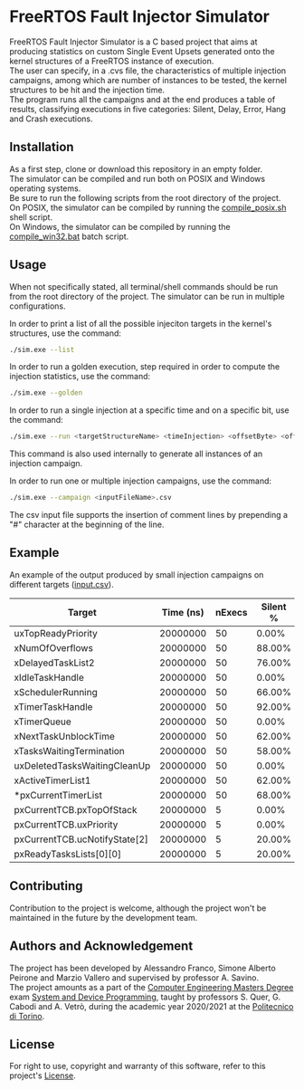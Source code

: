 # FreeRTOS Fault Injector Simulator

FreeRTOS Fault Injector Simulator is a C based project that aims at producing statistics on custom Single Event Upsets generated onto the kernel structures of a FreeRTOS instance of execution.  
The user can specify, in a .cvs file, the characteristics of multiple injection campaigns, among which are number of instances to be tested, the kernel structures to be hit and the injection time.  
The program runs all the campaigns and at the end produces a table of results, classifying executions in five categories: Silent, Delay, Error, Hang and Crash executions.  

## Installation

As a first step, clone or download this repository in an empty folder.  
The simulator can be compiled and run both on POSIX and Windows operating systems.  
Be sure to run the following scripts from the root directory of the project.  
On POSIX, the simulator can be compiled by running the [compile_posix.sh](compile_posix.sh) shell script.  
On Windows, the simulator can be compiled by running the [compile_win32.bat](compile_win32.bat) batch script.  

## Usage

When not specifically stated, all terminal/shell commands should be run from the root directory of the project.
The simulator can be run in multiple configurations.

In order to print a list of all the possible injeciton targets in the kernel's structures, use the command:
```bash
./sim.exe --list
```

In order to run a golden execution, step required in order to compute the injection statistics, use the command:
```bash
./sim.exe --golden
```

In order to run a single injection at a specific time and on a specific bit, use the command:
```bash
./sim.exe --run <targetStructureName> <timeInjection> <offsetByte> <offsetBit>
```
This command is also used internally to generate all instances of an injection campaign.

In order to run one or multiple injection campaigns, use the command:
```bash
./sim.exe --campaign <inputFileName>.csv
```
The csv input file supports the insertion of comment lines by prepending a "#" character at the beginning of the line.

## Example
An example of the output produced by small injection campaigns on different targets ([input.csv](input.csv)).

| Target                         |  Time (ns) |   nExecs |   Silent % |    Delay % |    Error % |     Hang % |    Crash % |
|--------------------------------|------------|----------|------------|------------|------------|------------|------------|
| uxTopReadyPriority             |   20000000 |       50 |      0.00% |      4.00% |      0.00% |      4.00% |     92.00% |
| xNumOfOverflows                |   20000000 |       50 |     88.00% |     12.00% |      0.00% |      0.00% |      0.00% |
| xDelayedTaskList2              |   20000000 |       50 |     76.00% |     24.00% |      0.00% |      0.00% |      0.00% |
| xIdleTaskHandle                |   20000000 |       50 |      0.00% |      0.00% |      0.00% |      0.00% |    100.00% |
| xSchedulerRunning              |   20000000 |       50 |     66.00% |     32.00% |      0.00% |      0.00% |      2.00% |
| xTimerTaskHandle               |   20000000 |       50 |     92.00% |      8.00% |      0.00% |      0.00% |      0.00% |
| xTimerQueue                    |   20000000 |       50 |      0.00% |      0.00% |      0.00% |      0.00% |    100.00% |
| xNextTaskUnblockTime           |   20000000 |       50 |     62.00% |      4.00% |      0.00% |     32.00% |      2.00% |
| xTasksWaitingTermination       |   20000000 |       50 |     58.00% |     14.00% |      0.00% |      0.00% |     28.00% |
| uxDeletedTasksWaitingCleanUp   |   20000000 |       50 |      0.00% |      0.00% |      0.00% |      0.00% |    100.00% |
| xActiveTimerList1              |   20000000 |       50 |     62.00% |     24.00% |      0.00% |      0.00% |     14.00% |
| *pxCurrentTimerList            |   20000000 |       50 |     68.00% |     20.00% |      0.00% |      0.00% |     12.00% |
| pxCurrentTCB.pxTopOfStack      |   20000000 |        5 |      0.00% |      0.00% |      0.00% |      0.00% |    100.00% |
| pxCurrentTCB.uxPriority        |   20000000 |        5 |      0.00% |      0.00% |      0.00% |      0.00% |    100.00% |
| pxCurrentTCB.ucNotifyState[2]  |   20000000 |        5 |     20.00% |     80.00% |      0.00% |      0.00% |      0.00% |
| pxReadyTasksLists[0][0]        |   20000000 |        5 |     20.00% |      0.00% |      0.00% |      0.00% |     80.00% |


## Contributing
Contribution to the project is welcome, although the project won't be maintained in the future by the development team.

## Authors and Acknowledgement

The project has been developed by Alessandro Franco, Simone Alberto Peirone and Marzio Vallero and supervised by professor A. Savino.  
The project amounts as a part of the [Computer Engineering Masters Degree](https://didattica.polito.it/pls/portal30/sviluppo.offerta_formativa.corsi?p_sdu_cds=37:18&p_lang=EN) exam [System and Device Programming](https://didattica.polito.it/pls/portal30/gap.pkg_guide.viewGap?p_cod_ins=01NYHOV&p_a_acc=2021&p_header=S&p_lang=EN), taught by professors S. Quer, G. Cabodi and A. Vetrò, during the academic year 2020/2021 at the [Politecnico di Torino](https://www.polito.it/).

## License
For right to use, copyright and warranty of this software, refer to this project's [License](License.md).
